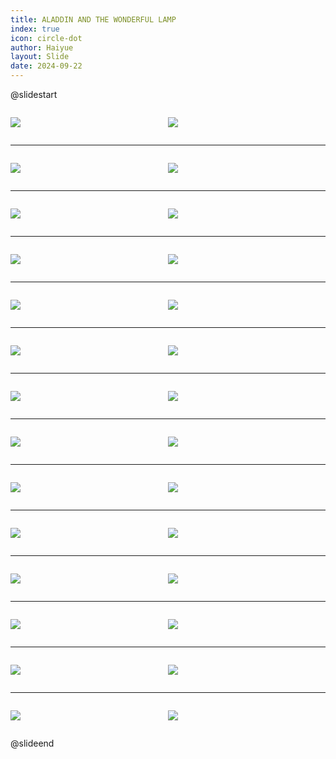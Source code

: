 ```yaml
---
title: ALADDIN AND THE WONDERFUL LAMP
index: true
icon: circle-dot
author: Haiyue
layout: Slide
date: 2024-09-22
---
```

 
@slidestart

<div style="display:flex">
<div style="flex:1">

![](https://raw.githubusercontent.com/yclord/reading/refs/heads/master/english/Level-T/ALADDIN%20AND%20THE%20WONDERFUL%20LAMP/001.webp)
</div>
<div style="flex:1">

![](https://raw.githubusercontent.com/yclord/reading/refs/heads/master/english/Level-T/ALADDIN%20AND%20THE%20WONDERFUL%20LAMP/002.webp)
</div>
</div>

---

<div style="display:flex">
<div style="flex:1">

![](https://raw.githubusercontent.com/yclord/reading/refs/heads/master/english/Level-T/ALADDIN%20AND%20THE%20WONDERFUL%20LAMP/003.webp)
</div>
<div style="flex:1">

![](https://raw.githubusercontent.com/yclord/reading/refs/heads/master/english/Level-T/ALADDIN%20AND%20THE%20WONDERFUL%20LAMP/004.webp)
</div>
</div>

---

<div style="display:flex">
<div style="flex:1">

![](https://raw.githubusercontent.com/yclord/reading/refs/heads/master/english/Level-T/ALADDIN%20AND%20THE%20WONDERFUL%20LAMP/005.webp)
</div>
<div style="flex:1">

![](https://raw.githubusercontent.com/yclord/reading/refs/heads/master/english/Level-T/ALADDIN%20AND%20THE%20WONDERFUL%20LAMP/006.webp)
</div>
</div>

---

<div style="display:flex">
<div style="flex:1">

![](https://raw.githubusercontent.com/yclord/reading/refs/heads/master/english/Level-T/ALADDIN%20AND%20THE%20WONDERFUL%20LAMP/007.webp)
</div>
<div style="flex:1">

![](https://raw.githubusercontent.com/yclord/reading/refs/heads/master/english/Level-T/ALADDIN%20AND%20THE%20WONDERFUL%20LAMP/008.webp)
</div>
</div>

---

<div style="display:flex">
<div style="flex:1">

![](https://raw.githubusercontent.com/yclord/reading/refs/heads/master/english/Level-T/ALADDIN%20AND%20THE%20WONDERFUL%20LAMP/009.webp)
</div>
<div style="flex:1">

![](https://raw.githubusercontent.com/yclord/reading/refs/heads/master/english/Level-T/ALADDIN%20AND%20THE%20WONDERFUL%20LAMP/010.webp)
</div>
</div>

---

<div style="display:flex">
<div style="flex:1">

![](https://raw.githubusercontent.com/yclord/reading/refs/heads/master/english/Level-T/ALADDIN%20AND%20THE%20WONDERFUL%20LAMP/011.webp)
</div>
<div style="flex:1">

![](https://raw.githubusercontent.com/yclord/reading/refs/heads/master/english/Level-T/ALADDIN%20AND%20THE%20WONDERFUL%20LAMP/012.webp)
</div>
</div>

---

<div style="display:flex">
<div style="flex:1">

![](https://raw.githubusercontent.com/yclord/reading/refs/heads/master/english/Level-T/ALADDIN%20AND%20THE%20WONDERFUL%20LAMP/013.webp)
</div>
<div style="flex:1">

![](https://raw.githubusercontent.com/yclord/reading/refs/heads/master/english/Level-T/ALADDIN%20AND%20THE%20WONDERFUL%20LAMP/014.webp)
</div>
</div>

---

<div style="display:flex">
<div style="flex:1">

![](https://raw.githubusercontent.com/yclord/reading/refs/heads/master/english/Level-T/ALADDIN%20AND%20THE%20WONDERFUL%20LAMP/015.webp)
</div>
<div style="flex:1">

![](https://raw.githubusercontent.com/yclord/reading/refs/heads/master/english/Level-T/ALADDIN%20AND%20THE%20WONDERFUL%20LAMP/016.webp)
</div>
</div>

---

<div style="display:flex">
<div style="flex:1">

![](https://raw.githubusercontent.com/yclord/reading/refs/heads/master/english/Level-T/ALADDIN%20AND%20THE%20WONDERFUL%20LAMP/017.webp)
</div>
<div style="flex:1">

![](https://raw.githubusercontent.com/yclord/reading/refs/heads/master/english/Level-T/ALADDIN%20AND%20THE%20WONDERFUL%20LAMP/018.webp)
</div>
</div>

---

<div style="display:flex">
<div style="flex:1">

![](https://raw.githubusercontent.com/yclord/reading/refs/heads/master/english/Level-T/ALADDIN%20AND%20THE%20WONDERFUL%20LAMP/019.webp)
</div>
<div style="flex:1">

![](https://raw.githubusercontent.com/yclord/reading/refs/heads/master/english/Level-T/ALADDIN%20AND%20THE%20WONDERFUL%20LAMP/020.webp)
</div>
</div>

---

<div style="display:flex">
<div style="flex:1">

![](https://raw.githubusercontent.com/yclord/reading/refs/heads/master/english/Level-T/ALADDIN%20AND%20THE%20WONDERFUL%20LAMP/021.webp)
</div>
<div style="flex:1">

![](https://raw.githubusercontent.com/yclord/reading/refs/heads/master/english/Level-T/ALADDIN%20AND%20THE%20WONDERFUL%20LAMP/022.webp)
</div>
</div>

---

<div style="display:flex">
<div style="flex:1">

![](https://raw.githubusercontent.com/yclord/reading/refs/heads/master/english/Level-T/ALADDIN%20AND%20THE%20WONDERFUL%20LAMP/023.webp)
</div>
<div style="flex:1">

![](https://raw.githubusercontent.com/yclord/reading/refs/heads/master/english/Level-T/ALADDIN%20AND%20THE%20WONDERFUL%20LAMP/024.webp)
</div>
</div>

---

<div style="display:flex">
<div style="flex:1">

![](https://raw.githubusercontent.com/yclord/reading/refs/heads/master/english/Level-T/ALADDIN%20AND%20THE%20WONDERFUL%20LAMP/025.webp)
</div>
<div style="flex:1">

![](https://raw.githubusercontent.com/yclord/reading/refs/heads/master/english/Level-T/ALADDIN%20AND%20THE%20WONDERFUL%20LAMP/026.webp)
</div>
</div>

---

<div style="display:flex">
<div style="flex:1">

![](https://raw.githubusercontent.com/yclord/reading/refs/heads/master/english/Level-T/ALADDIN%20AND%20THE%20WONDERFUL%20LAMP/027.webp)
</div>
<div style="flex:1">

![](https://raw.githubusercontent.com/yclord/reading/refs/heads/master/english/Level-T/ALADDIN%20AND%20THE%20WONDERFUL%20LAMP/028.webp)
</div>
</div>

@slideend